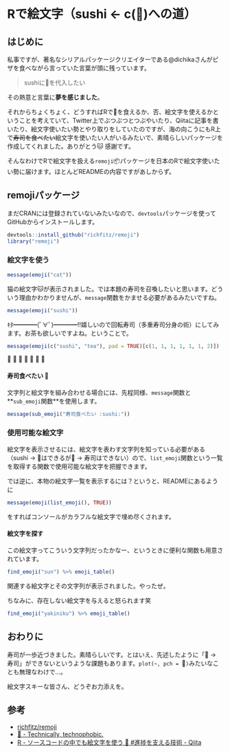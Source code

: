 # Rで絵文字（sushi <- c(:sushi:)への道）

## はじめに

私事ですが、著名なシリアルパッケージクリエイターである@dichikaさんがピザを食べながら言っていた言葉が頭に残っています。

> sushiに:sushi:を代入したい

その熱意と言葉に**夢を感じました**。

それからちょくちょく、どうすればRで:sushi:を食えるか、否、絵文字を使えるかということを考えていて、Twitter上でぶつぶつとつぶやいたり、Qiitaに記事を書いたり、絵文字使いたい勢とやり取りをしていたのですが、海の向こうにもR上で~~寿司を食べたい~~絵文字を使いたい人がいるみたいで、素晴らしいパッケージを作成してくれました。ありがとう:cat: 感謝です。

そんなわけでRで絵文字を扱える`remoji`:package:パッケージを日本のRで絵文字使いたい勢に届けます。ほとんどREADMEの内容ですがあしからず。

## remojiパッケージ

まだCRANには登録されていないみたいなので、`devtools`パッケージを使ってGitHubからインストールします。

```r
devtools::install_github("richfitz/remoji")
library("remoji")
```

### 絵文字を使う

```r
message(emoji("cat"))
```

猫の絵文字:cat:が表示されました。では本題の寿司を召喚したいと思います。どういう理由かわかりませんが、`message`関数をかませる必要があるみたいですね。

```r
message(emoji("sushi"))
```

ｷﾀ━━━━(ﾟ∀ﾟ)━━━━!!嬉しいので回転寿司（多重寿司分身の術）にしてみます。お茶も欲しいですよね。ということで。

```r
message(emoji(c("sushi", "tea"), pad = TRUE)[c(1, 1, 1, 1, 1, 1, 2)])
```

:sushi: :sushi: :sushi: :sushi: :sushi: :sushi: :tea:

#### 寿司食べたい :sushi:

文字列と絵文字を組み合わせる場合には、先程同様、`message`関数と**`sub_emoji`関数**を使用します。

```r
message(sub_emoji("寿司食べたい :sushi:"))
```

### 使用可能な絵文字

絵文字を表示させるには、絵文字を表わす文字列を知っている必要がある（sushi -> :sushi:はできるが:sushi: -> 寿司はできない）ので、`list_emoji`関数という一覧を取得する関数で使用可能な絵文字を把握できます。

では逆に、本物の絵文字一覧を表示するには？というと、READMEにあるように

```r
message(emoji(list_emoji(), TRUE))
```

をすればコンソールがカラフルな絵文字で埋め尽くされます。

#### 絵文字を探す

この絵文字ってこういう文字列だったかなー、というときに便利な関数も用意されています。

```r
find_emoji("sun") %>% emoji_table()
```

関連する絵文字とその文字列が表示されました。やったぜ。

ちなみに、存在しない絵文字を与えると怒られます笑

```r
find_emoji("yakiniku") %>% emoji_table()
```

## おわりに

寿司が一歩近づきました。素晴らしいです。とはいえ、先述したように「:sushi: -> 寿司」ができないというような課題もあります。`plot(~, pch = `:beer:`)`みたいなことも無理なわけで...。

絵文字スキーな皆さん、どうぞお力添えを。

## 参考

* [richfitz/remoji](https://github.com/richfitz/remoji)
* [:sushi: - Technically, technophobic.](http://notchained.hatenablog.com/entry/2015/02/02/233112)
* [R - ソースコードの中でも絵文字を使う :rocket: #進捗を支える技術 - Qiita](http://qiita.com/uri/items/e27adda87bb0c32f18ff)


